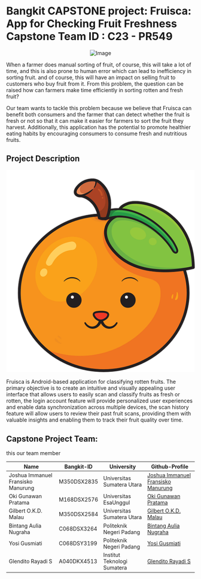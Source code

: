 
# Bangkit CAPSTONE project: Fruisca: App for Checking Fruit Freshness Capstone Team ID : C23 - PR549
<p align="center">
  <img src="https://cdn.antaranews.com/cache/800x533/2021/07/15/Foto-1-Logo-Bangkit.png" alt="Image" />
</p>
When a farmer does manual sorting of fruit, of course, this will take a lot of time, and this is also prone to human error which can lead to inefficiency in sorting fruit. and of course, this will have an impact on selling fruit to customers who buy fruit from it. From this problem, the question can be raised how can farmers make time efficiently in sorting rotten and fresh fruit? 

Our team wants to tackle this problem because we believe that Fruisca can benefit both consumers and the farmer that can detect whether the fruit is fresh or not so that it can make it easier for farmers to sort the fruit they harvest. Additionally, this application has the potential to promote healthier eating habits by encouraging consumers to consume fresh and nutritious fruits.

## Project Description
<p align="center">
  <img src="Capstone/Mobile Development/logo fruisca.png" alt="Fruisca Logo" />
</p>
Fruisca is Android-based application for classifying rotten fruits. The primary objective is to create an intuitive and visually appealing user interface that allows users to easily scan and classify fruits as fresh or rotten, the login account feature will provide personalized user experiences and enable data synchronization across multiple devices, the scan history feature will allow users to review their past fruit scans, providing them with valuable insights and enabling them to track their fruit quality over time.

## Capstone Project Team:
this our team member

| Name                               | Bangkit-ID  | University                  | Github-Profile                                                      |
| ---------------------------------- | ----------- | --------------------------- | ------------------------------------------------------------------- |
| Joshua Immanuel Fransisko Manurung | M350DSX2835 | Universitas Sumatera Utara  | [Joshua Immanuel Fransisko Manurung](https://github.com/josh209062) |
| Oki Gunawan Pratama                | M168DSX2576 | Universitas EsaUnggul       | [Oki Gunawan Pratama](https://github.com/SvZero)                    |
| Gilbert O.K.D. Malau               | M350DSX2584 | Universitas Sumatera Utara  | [Gilbert O.K.D. Malau](https://github.com/Gilbert2036)              |
| Bintang Aulia Nugraha              | C068DSX3264 | Politeknik Negeri Padang    | [Bintang Aulia Nugraha](https://github.com/Bintangaulia9)           |
| Yosi Gusmiati                      | C068DSY3199 | Politeknik Negeri Padang    | [Yosi Gusmiati](https://github.com/YosiGusmiati)                    |
| Glendito Rayadi S                  | A040DKX4513 | Institut Teknologi Sumatera | [Glendito Rayadi S](https://github.com/glenditosmg25)               |
